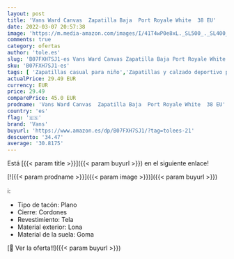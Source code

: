 ```yaml
---
layout: post
title: 'Vans Ward Canvas  Zapatilla Baja  Port Royale White  38 EU'
date: 2022-03-07 20:57:38
image: 'https://m.media-amazon.com/images/I/41T4wP0e8xL._SL500_._SL400_.jpg'
comments: true
category: ofertas
author: 'tole.es'
slug: 'B07FXH7SJ1-es Vans Ward Canvas Zapatilla Baja Port Royale White 38 EU'
sku: 'B07FXH7SJ1-es'
tags: [ 'Zapatillas casual para niño','Zapatillas y calzado deportivo para Niño','Zapatos','Zapatos - Niños','Zapatos y complementos','vans','zapatilla', ]
actualPrice: 29.49 EUR
currency: EUR
price: 29.49
comparePrice: 45.0 EUR
prodname: 'Vans Ward Canvas  Zapatilla Baja  Port Royale White  38 EU'
country: 'es'
flag: '🇪🇸'
brand: 'Vans'
buyurl: 'https://www.amazon.es/dp/B07FXH7SJ1/?tag=tolees-21'
descuento: '34.47'
average: '30.8175'
---
```


Está [{{< param title >}}]({{< param buyurl >}}) en el siguiente enlace!

[![{{< param prodname >}}]({{< param image >}})]({{< param buyurl >}})

ℹ️:

- Tipo de tacón: Plano
- Cierre: Cordones
- Revestimiento: Tela
- Material exterior: Lona
- Material de la suela: Goma

[🛒 Ver la oferta!!]({{< param buyurl >}})
